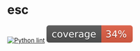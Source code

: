 # esc

[![Python lint](https://github.com/BTH-Scooter-Project/esc/actions/workflows/Lint_and_test.yml/badge.svg)](https://github.com/BTH-Scooter-Project/esc/actions/workflows/Lint_and_test.yml)
[![Unit test](https://github.com/BTH-Scooter-Project/esc/blob/main/coverage.svg)](https://github.com/BTH-Scooter-Project/esc/blob/main/coverage.svg)